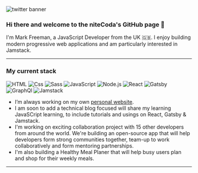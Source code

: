 <img src="https://pbs.twimg.com/profile_banners/1276520149324095488/1603728376/1500x500" alt="twitter banner" />

### Hi there and welcome to the niteCoda's GitHub page 👋

I'm Mark Freeman, a JavaScript Developer from the UK 🇬🇧. I enjoy building modern progressive web applications and am particularly interested in Jamstack.

---

### My current stack

<img alt="HTML" src="https://img.shields.io/badge/HTML-E34F26?logo=html5&logoColor=white&style=for-the-badge" /> <img alt="Css" src="https://img.shields.io/badge/CSS-1572B6?logo=css3&logoColor=white&style=for-the-badge" /> <img alt="Sass" src="https://img.shields.io/badge/Sass-CC6699?logo=sass&logoColor=white&style=for-the-badge" /> <img alt="JavaScript" src="https://img.shields.io/badge/JavaScript-F7DF1E?logo=javascript&logoColor=white&style=for-the-badge" /> <img alt="Node.js" src="https://img.shields.io/badge/Node.js-339933?logo=node.js&logoColor=white&style=for-the-badge" /> <img alt="React" src="https://img.shields.io/badge/React-61DAFB?logo=react&logoColor=white&style=for-the-badge" /> <img alt="Gatsby" src="https://img.shields.io/badge/Gatsby-663399?logo=gatsby&logoColor=white&style=for-the-badge" /> <img alt="GraphQl" src="https://img.shields.io/badge/GraphQL-E10098?logo=graphql&logoColor=white&style=for-the-badge" /> <img alt="Jamstack" src="https://img.shields.io/badge/GraphQL-F0047F?logo=graphql&logoColor=white&style=for-the-badge" />

- I’m always working on my own <a href="https://markfreeman.tech/">personal website</a>. 
- I am soon to add a technical blog focused will share my learning JavaSCript learning, to include tutorials and usings on React, Gatsby & Jamstack.
- I'm working on exciting collaboration project with 15 other developers from around the world. We're building an open-source app that will help developers form strong communities together, team-up to work collaboratively and form mentoring partnerships.
- I'm also building a Healthy Meal Planer that will help busy users plan and shop for their weekly meals.

---
